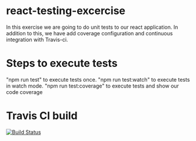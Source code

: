 # react-testing-excercise

In this exercise we are going to do unit tests to our react application. In addition to this, we have add coverage configuration
and continuous integration with Travis-ci.

# Steps to execute tests

"npm run test" to execute tests once.
"npm run test:watch" to execute tests in watch mode.
"npm run test:coverage" to execute tests and show our code coverage

# Travis CI build

[![Build Status](https://travis-ci.org/rodorro/react-testing-exercise.svg?branch=master)](https://travis-ci.org/rodorro/react-testing-exercise)
